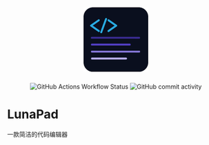 <h1 align="center">
  <a href="https://github.com/Yue-bin/LunaPad/releases">
    <img src="https://github.com/Yue-bin/LunaPad/blob/main/Assets/LunaPadIcon.png?raw=true" width="150" height="150" alt="banner" /><br>
  </a>
</h1>

<div align="center">

![GitHub Actions Workflow Status](https://img.shields.io/github/actions/workflow/status/Yue-bin/LunaPad/dotnet-desktop.yml)
![GitHub commit activity](https://img.shields.io/github/commit-activity/m/Yue-bin/LunaPad)

</div>

# LunaPad
一款简洁的代码编辑器
